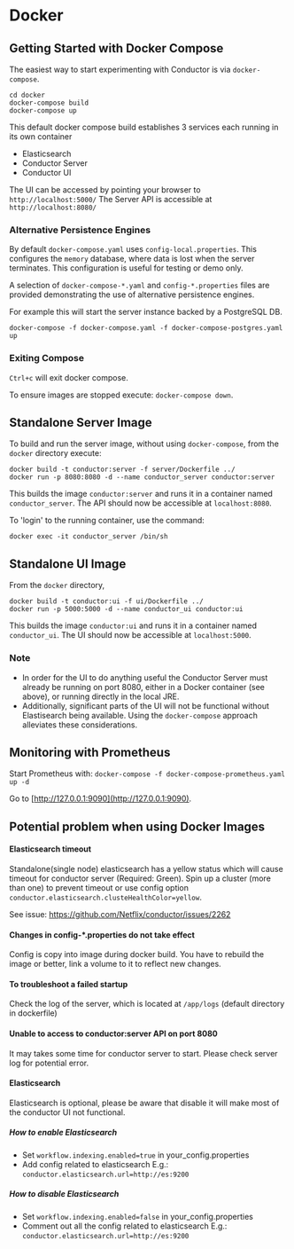 # Docker
## Getting Started with Docker Compose
The easiest way to start experimenting with Conductor is via `docker-compose`.
```
cd docker
docker-compose build
docker-compose up
```

This default docker compose build establishes 3 services each running in its own container
* Elasticsearch
* Conductor Server
* Conductor UI

The UI can be accessed by pointing your browser to `http://localhost:5000/`
The Server API is accessible at `http://localhost:8080/`

### Alternative Persistence Engines
By default `docker-compose.yaml` uses `config-local.properties`. This configures the `memory` database, where data is lost when the server terminates. This configuration is useful for testing or demo only.

A selection of `docker-compose-*.yaml` and `config-*.properties` files are provided demonstrating the use of alternative persistence engines.

For example this will start the server instance backed by a PostgreSQL DB.
```
docker-compose -f docker-compose.yaml -f docker-compose-postgres.yaml up
```

### Exiting Compose
`Ctrl+c` will exit docker compose.

To ensure images are stopped execute: `docker-compose down`.

## Standalone Server Image
To build and run the server image, without using `docker-compose`, from the `docker` directory execute:
```
docker build -t conductor:server -f server/Dockerfile ../
docker run -p 8080:8080 -d --name conductor_server conductor:server
```
This builds the image `conductor:server` and runs it in a container named `conductor_server`. The API should now be accessible at `localhost:8080`.

To 'login' to the running container, use the command:
```
docker exec -it conductor_server /bin/sh
```

## Standalone UI Image
From the `docker` directory, 
```
docker build -t conductor:ui -f ui/Dockerfile ../
docker run -p 5000:5000 -d --name conductor_ui conductor:ui
```
This builds the image `conductor:ui` and runs it in a container named `conductor_ui`. The UI should now be accessible at `localhost:5000`.

### Note
* In order for the UI to do anything useful the Conductor Server must already be running on port 8080, either in a Docker container (see above), or running directly in the local JRE.
* Additionally, significant parts of the UI will not be functional without Elastisearch being available. Using the `docker-compose` approach alleviates these considerations.

## Monitoring with Prometheus

Start Prometheus with:
`docker-compose -f docker-compose-prometheus.yaml up -d`

Go to [http://127.0.0.1:9090](http://127.0.0.1:9090).


## Potential problem when using Docker Images

#### Elasticsearch timeout
Standalone(single node) elasticsearch has a yellow status which will cause timeout for conductor server (Required: Green).
Spin up a cluster (more than one) to prevent timeout or use config option `conductor.elasticsearch.clusteHealthColor=yellow`.

See issue: https://github.com/Netflix/conductor/issues/2262

#### Changes in config-*.properties do not take effect
Config is copy into image during docker build. You have to rebuild the image or better, link a volume to it to reflect new changes.

#### To troubleshoot a failed startup
Check the log of the server, which is located at `/app/logs` (default directory in dockerfile)

#### Unable to access to conductor:server API on port 8080
It may takes some time for conductor server to start. Please check server log for potential error.

#### Elasticsearch
Elasticsearch is optional, please be aware that disable it will make most of the conductor UI not functional.

##### How to enable Elasticsearch
* Set `workflow.indexing.enabled=true` in your_config.properties
* Add config related to elasticsearch
  E.g.: `conductor.elasticsearch.url=http://es:9200`

##### How to disable Elasticsearch
* Set `workflow.indexing.enabled=false` in your_config.properties
* Comment out all the config related to elasticsearch
E.g.: `conductor.elasticsearch.url=http://es:9200`


